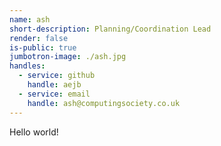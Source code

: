 ```yaml
---
name: ash
short-description: Planning/Coordination Lead
render: false
is-public: true
jumbotron-image: ./ash.jpg
handles:
  - service: github
    handle: aejb
  - service: email
    handle: ash@computingsociety.co.uk
---
```


Hello world!
